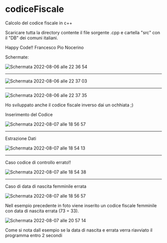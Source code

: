 # codiceFiscale
Calcolo del codice fiscale in c++

Scaricare tutta la directory contente il file sorgente .cpp e cartella "src" con il "DB" dei comuni italiani.

Happy Code!!
Francesco Pio Nocerino

Schermate:

![Schermata 2022-08-06 alle 22 36 54](https://user-images.githubusercontent.com/91205851/183285074-b7fda7b8-f924-4902-a397-27674ef869dc.png)

--------------------------------------------------------------------------------------------------------------------------------------------

![Schermata 2022-08-06 alle 22 37 03](https://user-images.githubusercontent.com/91205851/183285089-cbea67c8-f26b-4ea4-802f-1e2a4bbb424f.png)

--------------------------------------------------------------------------------------------------------------------------------------------

![Schermata 2022-08-06 alle 22 37 35](https://user-images.githubusercontent.com/91205851/183285093-4d05390d-2ccd-4ff5-9f12-49692cfcd344.png)


Ho sviluppato anche il codice fiscale inverso dai un ochhiata ;)

Inserimento del Codice

![Schermata 2022-08-07 alle 18 56 57](https://user-images.githubusercontent.com/91205851/183302395-5ec2ff67-9ebf-4a1e-847d-133fcc0f72cd.png)

--------------------------------------------------------------------------------------------------------------------------------------------

Estrazione Dati

![Schermata 2022-08-07 alle 18 54 13](https://user-images.githubusercontent.com/91205851/183302428-869b3476-0c3d-49c3-8b42-a61b6399f49d.png)

--------------------------------------------------------------------------------------------------------------------------------------------

Caso codice di controllo errato!!

![Schermata 2022-08-07 alle 18 54 38](https://user-images.githubusercontent.com/91205851/183306881-02bcbd7a-b1cc-4db1-97a7-ca2d9c3d6f64.png)

--------------------------------------------------------------------------------------------------------------------------------------------

Caso di data di nascita femminile errata


![Schermata 2022-08-07 alle 18 56 57](https://user-images.githubusercontent.com/91205851/183306990-902048bf-aa8e-446f-9d6c-b07529174e26.png)


Nell esempio precedente in foto viene inserito un codice fiscale femminile con data di nascita errata (73 = 33).


![Schermata 2022-08-07 alle 20 57 14](https://user-images.githubusercontent.com/91205851/183307028-9ccf18c6-5215-4f63-8cfd-c8c59b4c8f17.png)

Come si nota dall esempio se la data di nascita e errata verra riavviato il programma entro 2 secondi
